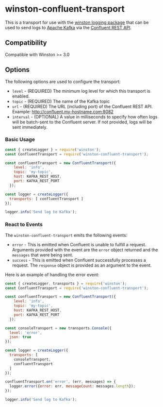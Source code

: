 # winston-confluent-transport

This is a transport for use with the [winston logging package](https://www.npmjs.com/package/winston) that can be used to send logs to [Apache Kafka](https://kafka.apache.org/) via the [Confluent REST API](https://www.confluent.io/).

## Compatibility

Compatible with Winston >= 3.0

## Options

The following options are used to configure the transport:

 - `level` - (REQUIRED) The minimum log level for which this transport is enabled.
 - `topic` - (REQUIRED) The name of the Kafka topic
 - `url` - (REQUIRED) The URL (including port) of the Confluent REST API. Example: http://confluent.my-hostname.com:8082
 - `interval` - (OPTIONAL) A value in milliseconds to specify how often logs will be batch-sent to the Confluent server. If not provided, logs will be sent immediately.

### Basic Usage

```JavaScript
const { createLogger } = require('winston');
const ConfluentTransport = require('winston-confluent-transport');

const confluentTransport = new ConfluentTransport({
    level: 'info',
    topic: 'my-topic',
    host: KAFKA_REST_HOST,
    port: KAFKA_REST_PORT
  });

const logger = createLogger({
  transports: [ confluentTransport ]
});

logger.info('Send log to Kafka');
```

### React to Events

The `winston-confluent-transport` emits the following events:

 - `error` - This is emitted when Confluent is unable to fulfill a request. Arguments provided with the event are the `error` object returned and the `messages` that were being sent.
 - `success` - This is emitted when Confluent successfully processes a request. The `response` object is provided as an argument to the event.

Here is an example of handling the error event:

```JavaScript
const { createLogger, transports } = require('winston');
const ConfluentTransport = require('winston-confluent-transport');

const confluentTransport = new ConfluentTransport({
    level: 'info',
    topic: 'my-topic',
    host: KAFKA_REST_HOST,
    port: KAFKA_REST_PORT
  });

const consoleTransport = new transports.Console({
  level: 'error',
  json: true
});

const logger = createLogger({
  transports: [
    consoleTransport,
    confluentTransport
  ]
});

confluentTransport.on('error', (err, messages) => {
  logger.error({error: err, messageCount: messages.length});
});

logger.info('Send log to Kafka');
```